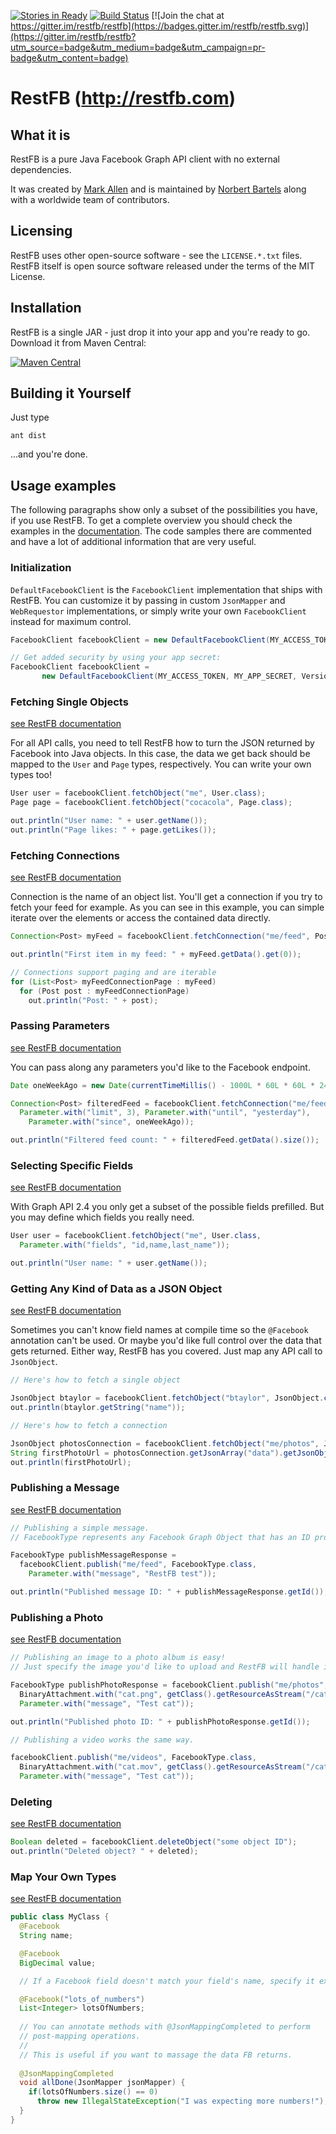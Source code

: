 [![Stories in Ready](https://badge.waffle.io/restfb/restfb.png?label=ready&title=Ready)](https://waffle.io/restfb/restfb)
[![Build Status](https://travis-ci.org/restfb/restfb.svg)](https://travis-ci.org/restfb/restfb)
[![Join the chat at https://gitter.im/restfb/restfb](https://badges.gitter.im/restfb/restfb.svg)](https://gitter.im/restfb/restfb?utm_source=badge&utm_medium=badge&utm_campaign=pr-badge&utm_content=badge)

# RestFB (http://restfb.com)
## What it is

RestFB is a pure Java Facebook Graph API client with no external dependencies.

It was created by [Mark Allen](http://revetkn.com) and is maintained by [Norbert Bartels](http://www.phpmonkeys.de/) along with a worldwide team of contributors.

## Licensing

RestFB uses other open-source software - see the `LICENSE.*.txt` files. 
RestFB itself is open source software released under the terms of the MIT License.

## Installation

RestFB is a single JAR - just drop it into your app and you're ready to go. Download it from Maven Central:

[![Maven Central](https://maven-badges.herokuapp.com/maven-central/com.restfb/restfb/badge.svg)](https://maven-badges.herokuapp.com/maven-central/com.restfb/restfb/)

## Building it Yourself

Just type

    ant dist
    
...and you're done.

## Usage examples

The following paragraphs show only a subset of the possibilities you have, if you use RestFB. To get a complete 
overview you should check the examples in the [documentation](http://restfb.com/documentation/). The code samples there
are commented and have a lot of additional information that are very useful.

### Initialization 
`DefaultFacebookClient` is the `FacebookClient` implementation
that ships with RestFB. You can customize it by passing in
custom `JsonMapper` and `WebRequestor` implementations, or simply
write your own `FacebookClient` instead for maximum control.

```java
FacebookClient facebookClient = new DefaultFacebookClient(MY_ACCESS_TOKEN, Version.LATEST);

// Get added security by using your app secret:
FacebookClient facebookClient = 
       new DefaultFacebookClient(MY_ACCESS_TOKEN, MY_APP_SECRET, Version.VERSION_2_8);
```

### Fetching Single Objects

[see RestFB documentation](http://restfb.com/documentation/#fetching-single-objects)

For all API calls, you need to tell RestFB how to turn the JSON
returned by Facebook into Java objects. In this case, the data
we get back should be mapped to the `User` and `Page` types, respectively.
You can write your own types too!

```java
User user = facebookClient.fetchObject("me", User.class);
Page page = facebookClient.fetchObject("cocacola", Page.class);

out.println("User name: " + user.getName());
out.println("Page likes: " + page.getLikes());
```

### Fetching Connections
[see RestFB documentation](http://restfb.com/documentation/#fetching-connections)

Connection is the name of an object list. You'll get a connection if you
try to fetch your feed for example. As you can see in this example, you can
simple iterate over the elements or access the contained data directly.

```java
Connection<Post> myFeed = facebookClient.fetchConnection("me/feed", Post.class);

out.println("First item in my feed: " + myFeed.getData().get(0));

// Connections support paging and are iterable
for (List<Post> myFeedConnectionPage : myFeed)
  for (Post post : myFeedConnectionPage)
    out.println("Post: " + post);
```

### Passing Parameters
[see RestFB documentation](http://restfb.com/documentation/#advanced-usage-passing-parameters)

You can pass along any parameters you'd like to the Facebook endpoint. 

```java
Date oneWeekAgo = new Date(currentTimeMillis() - 1000L * 60L * 60L * 24L * 7L);

Connection<Post> filteredFeed = facebookClient.fetchConnection("me/feed", Post.class,
  Parameter.with("limit", 3), Parameter.with("until", "yesterday"),
    Parameter.with("since", oneWeekAgo));

out.println("Filtered feed count: " + filteredFeed.getData().size());
```

### Selecting Specific Fields
[see RestFB documentation](http://restfb.com/documentation/#advanced-usage-selecting-fields)

With Graph API 2.4 you only get a subset of the possible fields prefilled. But you may
define which fields you really need.

```java
User user = facebookClient.fetchObject("me", User.class,
  Parameter.with("fields", "id,name,last_name"));

out.println("User name: " + user.getName());
```

### Getting Any Kind of Data as a JSON Object
[see RestFB documentation](http://restfb.com/documentation/#creating-json-objects)

Sometimes you can't know field names at compile time
so the `@Facebook` annotation can't be used.
Or maybe you'd like full control over the data that gets returned.
Either way, RestFB has you covered. Just map any API call to `JsonObject`.

```java
// Here's how to fetch a single object

JsonObject btaylor = facebookClient.fetchObject("btaylor", JsonObject.class);
out.println(btaylor.getString("name"));

// Here's how to fetch a connection

JsonObject photosConnection = facebookClient.fetchObject("me/photos", JsonObject.class);
String firstPhotoUrl = photosConnection.getJsonArray("data").getJsonObject(0).getString("source");
out.println(firstPhotoUrl);
```

### Publishing a Message
[see RestFB documentation](http://restfb.com/documentation/#publishing-message-event)

```java
// Publishing a simple message.
// FacebookType represents any Facebook Graph Object that has an ID property.

FacebookType publishMessageResponse =
  facebookClient.publish("me/feed", FacebookType.class,
    Parameter.with("message", "RestFB test"));

out.println("Published message ID: " + publishMessageResponse.getId());
```

### Publishing a Photo
[see RestFB documentation](http://restfb.com/documentation/#publishing-photo)

```java
// Publishing an image to a photo album is easy!
// Just specify the image you'd like to upload and RestFB will handle it from there.

FacebookType publishPhotoResponse = facebookClient.publish("me/photos", FacebookType.class,
  BinaryAttachment.with("cat.png", getClass().getResourceAsStream("/cat.png")),
  Parameter.with("message", "Test cat"));

out.println("Published photo ID: " + publishPhotoResponse.getId());

// Publishing a video works the same way.

facebookClient.publish("me/videos", FacebookType.class,
  BinaryAttachment.with("cat.mov", getClass().getResourceAsStream("/cat.mov")),
  Parameter.with("message", "Test cat"));
```

### Deleting
[see RestFB documentation](http://restfb.com/documentation/#deleting)

```java
Boolean deleted = facebookClient.deleteObject("some object ID");
out.println("Deleted object? " + deleted);
```

### Map Your Own Types
[see RestFB documentation](http://restfb.com/documentation/#json-mapping-rules)

```java
public class MyClass {
  @Facebook
  String name;

  @Facebook
  BigDecimal value;

  // If a Facebook field doesn't match your field's name, specify it explicitly

  @Facebook("lots_of_numbers")
  List<Integer> lotsOfNumbers;
  
  // You can annotate methods with @JsonMappingCompleted to perform
  // post-mapping operations.
  //
  // This is useful if you want to massage the data FB returns.
  
  @JsonMappingCompleted
  void allDone(JsonMapper jsonMapper) {   
    if(lotsOfNumbers.size() == 0)
      throw new IllegalStateException("I was expecting more numbers!");
  }
}
```